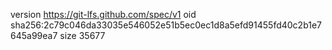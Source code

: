 version https://git-lfs.github.com/spec/v1
oid sha256:2c79c046da33035e546052e51b5ec0ec1d8a5efd91455fd40c2b1e7645a99ea7
size 35677
